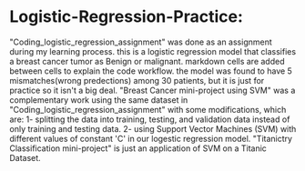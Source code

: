 # Logistic-Regression-Practice:
"Coding_logistic_regression_assignment" was done as an assignment during my learning process.
this is a logistic regression model that classifies a breast cancer tumor as Benign or malignant.
markdown cells are added between cells to explain the code workflow.
the model was found to have 5 mismatches(wrong predections) among 30 patients, but it is just for practice so it isn't a big deal.
"Breast Cancer mini-project using SVM" was a complementary work using the same dataset in "Coding_logistic_regression_assignment" with some modifications, which are: 1- splitting the data into training, testing, and validation data instead of only training and testing data. 2- using Support Vector Machines (SVM) with different values of constant 'C' in our logestic regression model.
"Titanictry Classification mini-project" is just an application of SVM on a Titanic Dataset.
